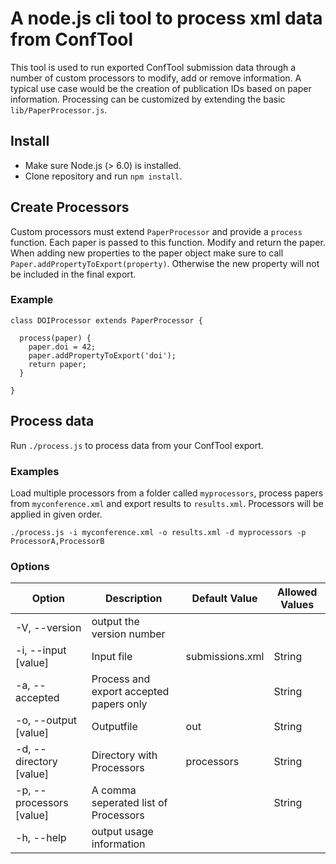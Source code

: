 # A node.js cli tool to process xml data from ConfTool

This tool is used to run exported ConfTool submission data through a number of custom processors to modify, add or remove information. A typical use case would be the creation of publication IDs based on paper information. Processing can be customized by extending the basic `lib/PaperProcessor.js`.

## Install

* Make sure Node.js (> 6.0) is installed.
* Clone repository and run `npm install`.

## Create Processors

Custom processors must extend `PaperProcessor` and provide a `process` function. Each paper is passed to this function. Modify and return the paper. When adding new properties to the paper object make sure to call `Paper.addPropertyToExport(property)`. Otherwise the new property will not be included in the final export. 

### Example

```
class DOIProcessor extends PaperProcessor {

  process(paper) {
    paper.doi = 42;
    paper.addPropertyToExport('doi');
    return paper;
  }

}
```

## Process data

Run `./process.js` to process data from your ConfTool export. 

### Examples

Load multiple processors from a folder called `myprocessors`, process papers from `myconference.xml` and export results to `results.xml`. Processors will be applied in given order.

`./process.js -i myconference.xml -o results.xml -d myprocessors -p ProcessorA,ProcessorB`

### Options

| Option					| Description				| Default Value		| Allowed Values 								|
|---------------------------|---------------------------|-------------------|-----------------------------------------------|
| -V, --version         	| output the version number |					|		 										|
| -i, --input [value]   	| Input file 				| submissions.xml 	| String 										|	
| -a, --accepted		   	| Process and export accepted papers only | 	| String 										|	
| -o, --output [value]  	| Outputfile		 		| out 				| String										|
| -d, --directory [value]  	| Directory with Processors | processors		| String										|
| -p, --processors [value] 	| A comma seperated list of Processors | 		| String										|
| -h, --help            	| output usage information  |					|												|

